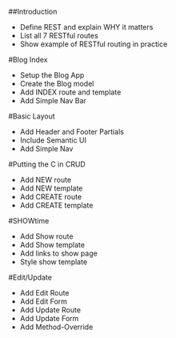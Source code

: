 ##Introduction  
* Define REST and explain WHY it matters  
* List all 7 RESTful routes  
* Show example of RESTful routing in practice  

#Blog Index  
* Setup the Blog App  
* Create the Blog model  
* Add INDEX route and template  
* Add Simple Nav Bar  

#Basic Layout  
* Add Header and Footer Partials  
* Include Semantic UI  
* Add Simple Nav  

#Putting the C in CRUD  
* Add NEW route  
* Add NEW template  
* Add CREATE route  
* Add CREATE template  

#SHOWtime  
* Add Show route  
* Add Show template  
* Add links to show page  
* Style show template  

#Edit/Update  
* Add Edit Route  
* Add Edit Form  
* Add Update Route  
* Add Update Form  
* Add Method-Override  



